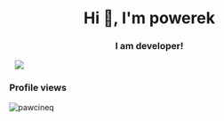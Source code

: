 <h1 align="center">Hi 👋, I'm powerek</h1>
<h3 align="center">I am developer!</h3>

<a  href="https://github.com/mesiik?tab=repositories"><img align="center" style="position:relative; left:10px;" src="https://github-readme-stats.vercel.app/api/top-langs/?username=mesiik&layout=compact&title_color=2ecc71&icon_color=79ff97&text_color=9f9f9f&bg_color=151515"></a>

<h3 align="left">Profile views</h3>
<img src="https://profile-counter.glitch.me/%7BPawcineQ%7D/count.svg" alt="pawcineq" />
